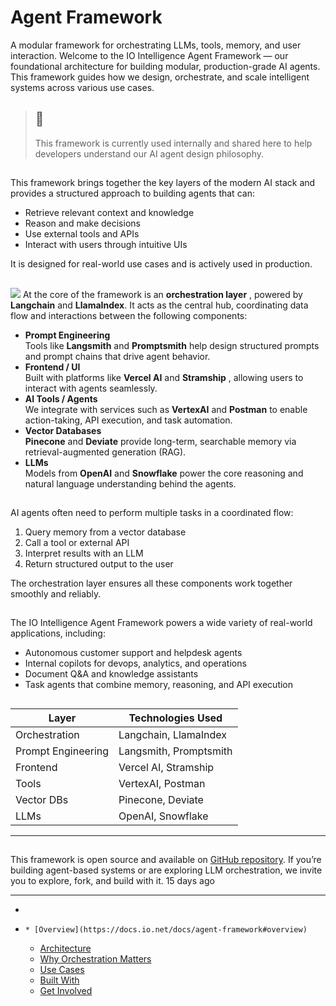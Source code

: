 # Agent Framework
A modular framework for orchestrating LLMs, tools, memory, and user interaction.
Welcome to the IO Intelligence Agent Framework — our foundational architecture for building modular, production-grade AI agents. This framework guides how we design, orchestrate, and scale intelligent systems across various use cases.
> ## 📘
> This framework is currently used internally and shared here to help developers understand our AI agent design philosophy.
## [](https://docs.io.net/docs/agent-framework#overview)
This framework brings together the key layers of the modern AI stack and provides a structured approach to building agents that can:
  * Retrieve relevant context and knowledge
  * Reason and make decisions
  * Use external tools and APIs
  * Interact with users through intuitive UIs


It is designed for real-world use cases and is actively used in production.
## [](https://docs.io.net/docs/agent-framework#architecture)
![](https://files.readme.io/f95f974e1e75c3beff44de80b413e384b3e710125ce8f319f1a3d04cb603d966-Orchestration2.jpeg)
At the core of the framework is an **orchestration layer** , powered by **Langchain** and **LlamaIndex**. It acts as the central hub, coordinating data flow and interactions between the following components:
  * **Prompt Engineering**  
Tools like **Langsmith** and **Promptsmith** help design structured prompts and prompt chains that drive agent behavior.
  * **Frontend / UI**  
Built with platforms like **Vercel AI** and **Stramship** , allowing users to interact with agents seamlessly.
  * **AI Tools / Agents**  
We integrate with services such as **VertexAI** and **Postman** to enable action-taking, API execution, and task automation.
  * **Vector Databases**  
**Pinecone** and **Deviate** provide long-term, searchable memory via retrieval-augmented generation (RAG).
  * **LLMs**  
Models from **OpenAI** and **Snowflake** power the core reasoning and natural language understanding behind the agents.


## [](https://docs.io.net/docs/agent-framework#why-orchestration-matters)
AI agents often need to perform multiple tasks in a coordinated flow:
  1. Query memory from a vector database
  2. Call a tool or external API
  3. Interpret results with an LLM
  4. Return structured output to the user


The orchestration layer ensures all these components work together smoothly and reliably.
## [](https://docs.io.net/docs/agent-framework#use-cases)
The IO Intelligence Agent Framework powers a wide variety of real-world applications, including:
  * Autonomous customer support and helpdesk agents
  * Internal copilots for devops, analytics, and operations
  * Document Q&A and knowledge assistants
  * Task agents that combine memory, reasoning, and API execution


## [](https://docs.io.net/docs/agent-framework#built-with)
Layer | Technologies Used  
---|---  
Orchestration | Langchain, LlamaIndex  
Prompt Engineering | Langsmith, Promptsmith  
Frontend | Vercel AI, Stramship  
Tools | VertexAI, Postman  
Vector DBs | Pinecone, Deviate  
LLMs | OpenAI, Snowflake  
* * *
## [](https://docs.io.net/docs/agent-framework#get-involved)
This framework is open source and available on [GitHub repository](https://github.com/ionet-official/iointel). If you’re building agent-based systems or are exploring LLM orchestration, we invite you to explore, fork, and build with it.
15 days ago
* * *
  * [](https://docs.io.net/docs/agent-framework)
  *     * [Overview](https://docs.io.net/docs/agent-framework#overview)
    * [Architecture](https://docs.io.net/docs/agent-framework#architecture)
    * [Why Orchestration Matters](https://docs.io.net/docs/agent-framework#why-orchestration-matters)
    * [Use Cases](https://docs.io.net/docs/agent-framework#use-cases)
    * [Built With](https://docs.io.net/docs/agent-framework#built-with)
    * [Get Involved](https://docs.io.net/docs/agent-framework#get-involved)


